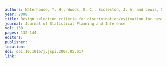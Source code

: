 ```yaml
---
authors: Waterhouse, T. H., Woods, D. C., Eccleston, J. A. and Lewis, S. M. 
year: 2008 
title: Design selection criteria for discrimination/estimation for nested models and a binomial response 
journal: Journal of Statistical Planning and Inference 
vol: 138 
pages: 132-144 
editors: 
publisher: 
location: 
doi: doi:10.1016/j.jspi.2007.05.017 
link: 
---
```

 
